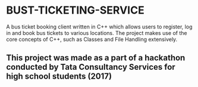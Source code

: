 # BUST-TICKETING-SERVICE
A bus ticket booking client written in C++ which allows users to register, log in and book bus tickets to various locations. The project makes use of the core concepts of C++, such as Classes and File Handling extensively.   

## This project was made as a part of a hackathon conducted by Tata Consultancy Services for high school students (2017) 
